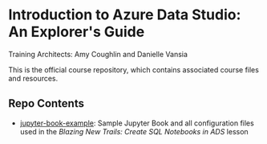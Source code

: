 # Introduction to Azure Data Studio: An Explorer's Guide

Training Architects: Amy Coughlin and Danielle Vansia

This is the official course repository, which contains associated course files and resources.

## Repo Contents
- [jupyter-book-example](/jupyter-book-example): Sample Jupyter Book and all configuration files used in the *Blazing New Trails: Create SQL Notebooks in ADS* lesson

